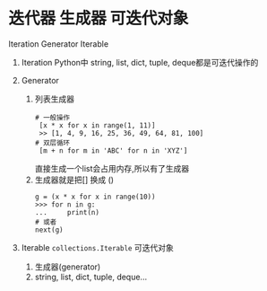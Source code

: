 # 迭代器 生成器 可迭代对象
Iteration Generator Iterable
1. Iteration 
Python中 string, list, dict, tuple, deque都是可迭代操作的
2. Generator 
    1. 列表生成器
        ```
        # 一般操作
         [x * x for x in range(1, 11)]
         >> [1, 4, 9, 16, 25, 36, 49, 64, 81, 100]
        # 双层循环
         [m + n for m in 'ABC' for n in 'XYZ']
        ```
        直接生成一个list会占用内存,所以有了生成器
    2. 生成器就是把[] 换成 ()
        ```
        g = (x * x for x in range(10))
        >>> for n in g:
        ...     print(n)
        # 或者
        next(g)
        ```

3. Iterable
`collections.Iterable` 可迭代对象
    1. 生成器(generator)
    2. string, list, dict, tuple, deque...